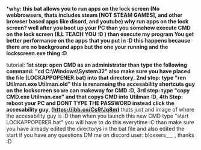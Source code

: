 ***why: this bat allows you to run apps on the lock screen (No webbrowsers, thats includes steam [NOT STEAM GAMES], and other browser based apps like disord, and youtube) why run apps on the lock screen? well after you boot up your PC than you somehow execute CMD on the lock screen (ILL TEACH YOU :D ) than execute my program You get better performance on the apps that you put in :D this happens because there are no background apps but the one your running and the lockscreen.exe thing :D**

tutorial: **1st step: open CMD as an administrator than type the following command: "cd C:\Windows\System32" also make sure you have placed the file (LOCKAPPOPENER.bat) into that directory**, **2nd step: type "ren Utilman.exe Utilman.old" this is renameing the accesability shortcuts guy on the lockscreen so we can makeway for CMD :D**, **3rd step: type "copy CMD.exe Utilman.exe" and that copys CMD into Utilman :D**, **4th Step: reboot your PC and DONT TYPE THE PASSWORD instead click the accesability guy, (https://ibb.co/Cs9fJq8m)**
thats just and image of where the accesability guy is :D than when you launch this new CMD type "start LOCKAPPOPERER.bat" you will have to do this everytime :C than make sure you have already edited the directorys in the bat file and also edited the start if you have any questions DM me on discord user: bloxxers___ , thanks :D
